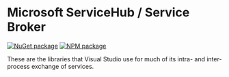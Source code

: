 # Microsoft ServiceHub / Service Broker

[![NuGet package](https://img.shields.io/nuget/v/Microsoft.ServiceHub.Framework.svg)](https://nuget.org/packages/Microsoft.ServiceHub.Framework)
[![NPM package](https://img.shields.io/npm/v/@microsoft/servicehub-framework)](https://www.npmjs.com/package/@microsoft/servicehub-framework)

These are the libraries that Visual Studio use for much of its intra- and inter-process exchange of services.
